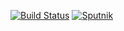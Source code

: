 [![Build Status](https://travis-ci.org/juliamelf/java2.svg?branch=master)](https://travis-ci.org/juliamelf/java2)
[![Sputnik](https://sputnik.ci/conf/badge)](https://sputnik.ci/app#/builds/juliamelf/java2)
